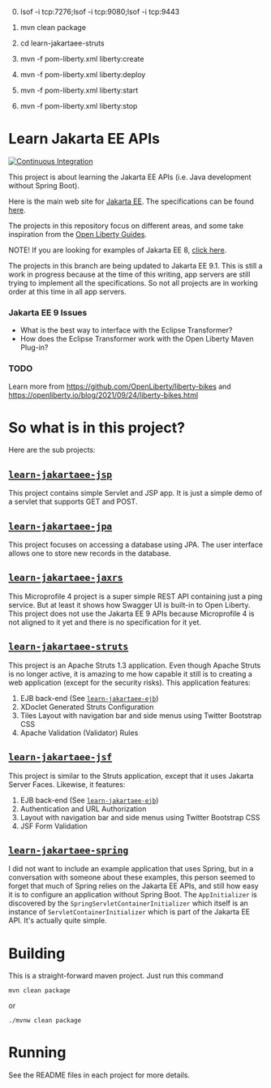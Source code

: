 0. lsof -i tcp:7276;lsof -i tcp:9080;lsof -i tcp:9443

1. mvn clean package
2. cd learn-jakartaee-struts
3. mvn -f pom-liberty.xml liberty:create
4. mvn -f pom-liberty.xml liberty:deploy
5. mvn -f pom-liberty.xml liberty:start
6. mvn -f pom-liberty.xml liberty:stop

# Learn Jakarta EE APIs

[![Continuous Integration](https://github.com/mpuening/learn-jakartaee/actions/workflows/ci.yml/badge.svg)](https://github.com/mpuening/learn-jakartaee/actions/workflows/ci.yml)

This project is about learning the Jakarta EE APIs (i.e. Java development without Spring Boot).

Here is the main web site for [Jakarta EE](https://jakarta.ee/). The specifications
can be found [here](https://jakarta.ee/specifications/).

The projects in this repository focus on different areas, and some take inspiration
from the [Open Liberty Guides](https://openliberty.io/guides/).

NOTE! If you are looking for examples of Jakarta EE 8,
[click here](https://github.com/mpuening/learn-jakartaee/tree/jakartaee8).

The projects in this branch are being updated to Jakarta EE 9.1. This is still a work
in progress because at the time of this writing, app servers are still trying to implement
all the specifications. So not all projects are in working order at this time in all
app servers.

### Jakarta EE 9 Issues

- What is the best way to interface with the Eclipse Transformer?
- How does the Eclipse Transformer work with the Open Liberty Maven Plug-in?

### TODO

Learn more from https://github.com/OpenLiberty/liberty-bikes and https://openliberty.io/blog/2021/09/24/liberty-bikes.html

# So what is in this project?

Here are the sub projects:

## [`learn-jakartaee-jsp`](./learn-jakartaee-jsp)

This project contains simple Servlet and JSP app. It is just a simple demo of a servlet
that supports GET and POST.

## [`learn-jakartaee-jpa`](./learn-jakartaee-jpa)

This project focuses on accessing a database using JPA. The user interface allows one
to store new records in the database.

## [`learn-jakartaee-jaxrs`](./learn-jakartaee-jaxrs)

This Microprofile 4 project is a super simple REST API containing just a ping service.
But at least it shows how Swagger UI is built-in to Open Liberty. This project does
not use the Jakarta EE 9 APIs because Microprofile 4 is not aligned to it yet and
there is no specification for it yet.

## [`learn-jakartaee-struts`](./learn-jakartaee-struts)

This project is an Apache Struts 1.3 application. Even though Apache Struts is no longer
active, it is amazing to me how capable it still is to creating a web application (except
for the security risks). This application features:

1. EJB back-end (See [`learn-jakartaee-ejb`](./learn-jakartaee-ejb))
2. XDoclet Generated Struts Configuration
3. Tiles Layout with navigation bar and side menus using Twitter Bootstrap CSS
4. Apache Validation (Validator) Rules

## [`learn-jakartaee-jsf`](./learn-jakartaee-jsf)

This project is similar to the Struts application, except that it uses Jakarta Server
Faces. Likewise, it features:

1. EJB back-end (See [`learn-jakartaee-ejb`](./learn-jakartaee-ejb))
2. Authentication and URL Authorization
3. Layout with navigation bar and side menus using Twitter Bootstrap CSS
4. JSF Form Validation

## [`learn-jakartaee-spring`](./learn-jakartaee-spring)

I did not want to include an example application that uses Spring, but in a conversation
with someone about these examples, this person seemed to forget that much of Spring relies
on the Jakarta EE APIs, and still how easy it is to configure an application without
Spring Boot. The `AppInitializer` is discovered by the `SpringServletContainerInitializer`
which itself is an instance of `ServletContainerInitializer` which is part of the Jakarta
EE API. It's actually quite simple.

# Building

This is a straight-forward maven project. Just run this command

```
mvn clean package
```

or

```
./mvnw clean package
```

# Running

See the README files in each project for more details.
